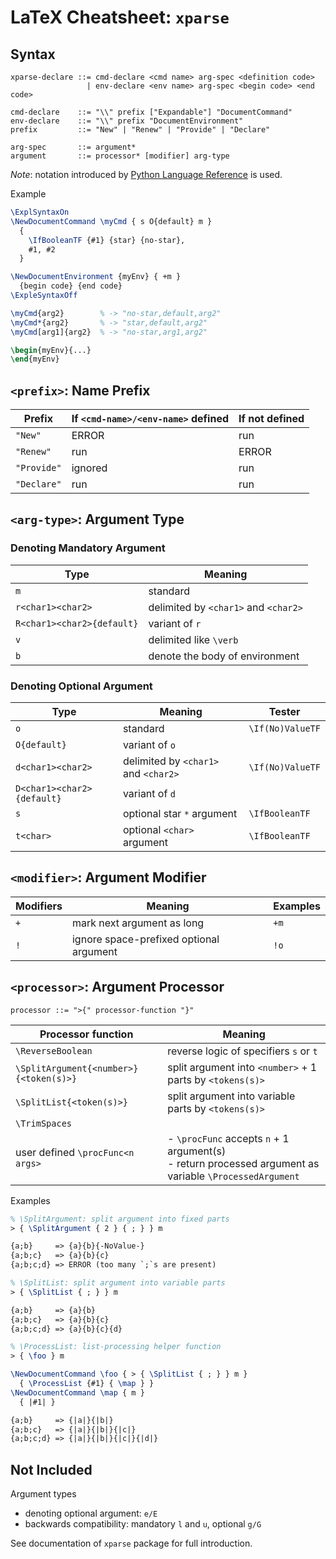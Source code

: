 # LaTeX Cheatsheet: `xparse`

## Syntax

```abnf
xparse-declare ::= cmd-declare <cmd name> arg-spec <definition code>
                 | env-declare <env name> arg-spec <begin code> <end code>

cmd-declare    ::= "\\" prefix ["Expandable"] "DocumentCommand"
env-declare    ::= "\\" prefix "DocumentEnvironment"
prefix         ::= "New" | "Renew" | "Provide" | "Declare"

arg-spec       ::= argument*
argument       ::= processor* [modifier] arg-type
```
_Note_: notation introduced by [Python Language Reference](https://docs.python.org/3/reference/introduction.html#notation) is used.

Example
```latex
\ExplSyntaxOn
\NewDocumentCommand \myCmd { s O{default} m }
  {
    \IfBooleanTF {#1} {star} {no-star},
    #1, #2
  }

\NewDocumentEnvironment {myEnv} { +m }
  {begin code} {end code}
\ExpleSyntaxOff

\myCmd{arg2}        % -> "no-star,default,arg2"
\myCmd*{arg2}       % -> "star,default,arg2"
\myCmd[arg1]{arg2}  % -> "no-star,arg1,arg2"

\begin{myEnv}{...}
\end{myEnv}
```

## `<prefix>`: Name Prefix

| Prefix      | If `<cmd-name>/<env-name>` defined | If not defined |
| ----------- | ---------------------- | -------------- |
| `"New"`     | ERROR                  | run            |
| `"Renew"`   | run                    | ERROR          |
| `"Provide"` | ignored                | run            |
| `"Declare"` | run                    | run            |

## `<arg-type>`: Argument Type

### Denoting Mandatory Argument

| Type                       | Meaning                              |
| -------------------------- | ------------------------------------ |
| `m`                        | standard                             |
| `r<char1><char2>`          | delimited by `<char1>` and `<char2>` |
| `R<char1><char2>{default}` | variant of `r`                       |
| `v`                        | delimited like `\verb`               |
| `b`                        | denote the body of environment       |

### Denoting Optional Argument

| Type                       | Meaning                              | Tester           |
| -------------------------- | ------------------------------------ | ---------------- |
| `o`                        | standard                             | `\If(No)ValueTF` |
| `O{default}`               | variant of `o`                       |                  |
| `d<char1><char2>`          | delimited by `<char1>` and `<char2>` | `\If(No)ValueTF` |
| `D<char1><char2>{default}` | variant of `d`                       |                  |
| `s`                        | optional star `*` argument           | `\IfBooleanTF`   |
| `t<char>`                  | optional `<char>` argument           | `\IfBooleanTF`   |

## `<modifier>`: Argument Modifier

| Modifiers | Meaning                                            | Examples           |
| --------- | -------------------------------------------------- | ------------------ |
| `+`       | mark next argument as long                         | `+m`               |
| `!`       | ignore space-prefixed optional argument            | `!o`               |

## `<processor>`: Argument Processor

```abnf
processor ::= ">{" processor-function "}"
```

| Processor function                     | Meaning                                                      |
| -------------------------------------- | ------------------------------------------------------------ |
| `\ReverseBoolean`                      | reverse logic of specifiers `s` or `t`                       |
| `\SplitArgument{<number>}{<token(s)>}` | split argument into `<number>` + 1 parts by `<tokens(s)>`    |
| `\SplitList{<token(s)>}`               | split argument into variable parts by `<tokens(s)>`          |
| `\TrimSpaces`                          |                                                              |
| user defined `\procFunc<n args>`       | - `\procFunc` accepts `n` + 1 argument(s)<br />- return processed argument as variable `\ProcessedArgument` |

Examples
```latex
% \SplitArgument: split argument into fixed parts
> { \SplitArgument { 2 } { ; } } m

{a;b}     => {a}{b}{-NoValue-}
{a;b;c}   => {a}{b}{c}
{a;b;c;d} => ERROR (too many `;`s are present)

% \SplitList: split argument into variable parts
> { \SplitList { ; } } m

{a;b}     => {a}{b}
{a;b;c}   => {a}{b}{c}
{a;b;c;d} => {a}{b}{c}{d}

% \ProcessList: list-processing helper function
> { \foo } m

\NewDocumentCommand \foo { > { \SplitList { ; } } m }
  { \ProcessList {#1} { \map } }
\NewDocumentCommand \map { m }
  { |#1| }

{a;b}     => {|a|}{|b|}
{a;b;c}   => {|a|}{|b|}{|c|}
{a;b;c;d} => {|a|}{|b|}{|c|}{|d|}
```

## Not Included

Argument types
 - denoting optional argument: `e/E`
 - backwards compatibility: mandatory `l` and `u`, optional `g/G`

See documentation of `xparse` package for full introduction.
